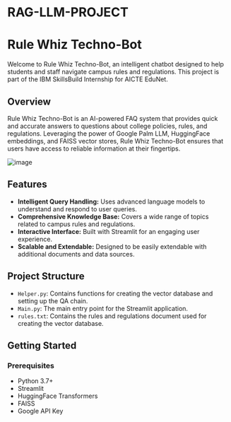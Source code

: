 # RAG-LLM-PROJECT

# Rule Whiz Techno-Bot

Welcome to Rule Whiz Techno-Bot, an intelligent chatbot designed to help students and staff navigate campus rules and regulations. This project is part of the IBM SkillsBuild Internship for AICTE EduNet.

## Overview

Rule Whiz Techno-Bot is an AI-powered FAQ system that provides quick and accurate answers to questions about college policies, rules, and regulations. Leveraging the power of Google Palm LLM, HuggingFace embeddings, and FAISS vector stores, Rule Whiz Techno-Bot ensures that users have access to reliable information at their fingertips.

![image](https://github.com/Neerajjv/RAG-LLM-PROJECT/assets/154986859/55db10d6-107a-437c-8be4-079cfc6e57fb)


## Features

- **Intelligent Query Handling:** Uses advanced language models to understand and respond to user queries.
- **Comprehensive Knowledge Base:** Covers a wide range of topics related to campus rules and regulations.
- **Interactive Interface:** Built with Streamlit for an engaging user experience.
- **Scalable and Extendable:** Designed to be easily extendable with additional documents and data sources.

## Project Structure

- `Helper.py`: Contains functions for creating the vector database and setting up the QA chain.
- `Main.py`: The main entry point for the Streamlit application.
- `rules.txt`: Contains the rules and regulations document used for creating the vector database.

## Getting Started

### Prerequisites

- Python 3.7+
- Streamlit
- HuggingFace Transformers
- FAISS
- Google API Key
